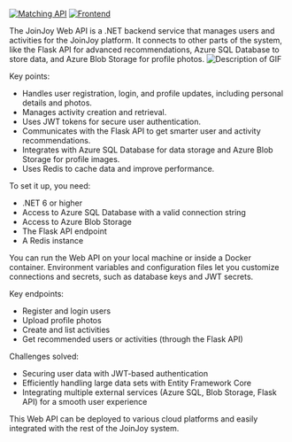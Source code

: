 [![Matching API](https://img.shields.io/badge/GitHub-Matching%20API-yellow?style=for-the-badge)](https://github.com/tsyrulb/joinjoy-matching)
[![Frontend](https://img.shields.io/badge/GitHub-Frontend-blue?style=for-the-badge)](https://github.com/tsyrulb/join-joy-front)


The JoinJoy Web API is a .NET backend service that manages users and activities for the JoinJoy platform. It connects to other parts of the system, like the Flask API for advanced recommendations, Azure SQL Database to store data, and Azure Blob Storage for profile photos.
![Description of GIF](JoinJoy4.gif)

Key points:

- Handles user registration, login, and profile updates, including personal details and photos.
- Manages activity creation and retrieval.
- Uses JWT tokens for secure user authentication.
- Communicates with the Flask API to get smarter user and activity recommendations.
- Integrates with Azure SQL Database for data storage and Azure Blob Storage for profile images.
- Uses Redis to cache data and improve performance.

To set it up, you need:
- .NET 6 or higher
- Access to Azure SQL Database with a valid connection string
- Access to Azure Blob Storage
- The Flask API endpoint
- A Redis instance

You can run the Web API on your local machine or inside a Docker container. Environment variables and configuration files let you customize connections and secrets, such as database keys and JWT secrets.

Key endpoints:
- Register and login users
- Upload profile photos
- Create and list activities
- Get recommended users or activities (through the Flask API)

Challenges solved:
- Securing user data with JWT-based authentication
- Efficiently handling large data sets with Entity Framework Core
- Integrating multiple external services (Azure SQL, Blob Storage, Flask API) for a smooth user experience

This Web API can be deployed to various cloud platforms and easily integrated with the rest of the JoinJoy system.
